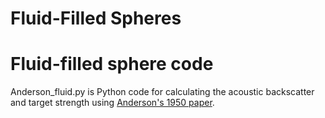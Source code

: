 # Fluid-Filled Spheres

# Fluid-filled sphere code
Anderson_fluid.py is Python code for calculating the acoustic backscatter and target strength using [Anderson's 1950 paper](https://doi.org/10.1121/1.1906621).


